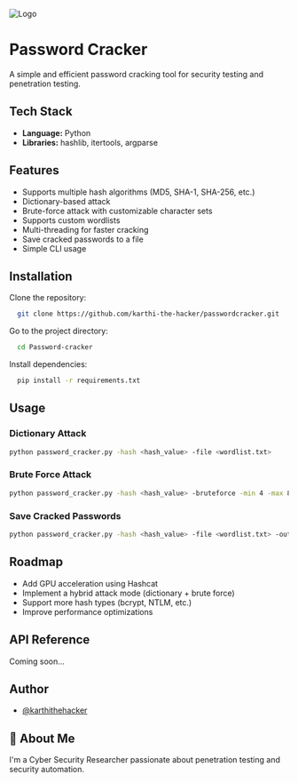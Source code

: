 ![Logo](https://github.com/karthi-the-hacker/webintellect/blob/main/images/logo.png)

# Password Cracker

A simple and efficient password cracking tool for security testing and penetration testing.

## Tech Stack

- **Language:** Python
- **Libraries:** hashlib, itertools, argparse

## Features

- Supports multiple hash algorithms (MD5, SHA-1, SHA-256, etc.)
- Dictionary-based attack
- Brute-force attack with customizable character sets
- Supports custom wordlists
- Multi-threading for faster cracking
- Save cracked passwords to a file
- Simple CLI usage

## Installation

Clone the repository:

```bash
  git clone https://github.com/karthi-the-hacker/passwordcracker.git
```

Go to the project directory:

```bash
  cd Password-cracker
```

Install dependencies:

```bash
  pip install -r requirements.txt
```

## Usage

### Dictionary Attack

```bash
python password_cracker.py -hash <hash_value> -file <wordlist.txt>
```

### Brute Force Attack

```bash
python password_cracker.py -hash <hash_value> -bruteforce -min 4 -max 8 -charset abc123
```

### Save Cracked Passwords

```bash
python password_cracker.py -hash <hash_value> -file <wordlist.txt> -output cracked.txt
```

## Roadmap

- Add GPU acceleration using Hashcat
- Implement a hybrid attack mode (dictionary + brute force)
- Support more hash types (bcrypt, NTLM, etc.)
- Improve performance optimizations

## API Reference

Coming soon...

## Author

- [@karthithehacker](https://github.com/karthi-the-hacker)

## 🚀 About Me

I'm a Cyber Security Researcher passionate about penetration testing and security automation.

